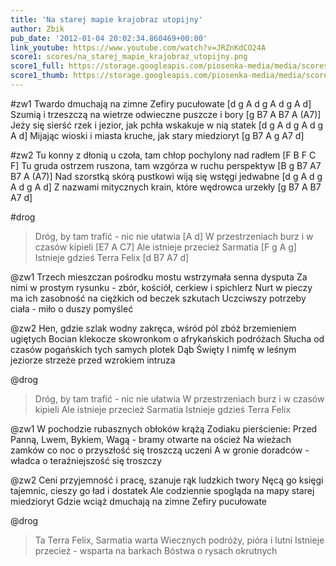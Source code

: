 ```yaml
---
title: 'Na starej mapie krajobraz utopijny'
author: Zbik
pub_date: '2012-01-04 20:02:34.860469+00:00'
link_youtube: https://www.youtube.com/watch?v=JRZnKdCO24A
score1: scores/na_starej_mapie_krajobraz_utopijny.png
score1_full: https://storage.googleapis.com/piosenka-media/media/scores/na_starej_mapie_krajobraz_utopijny.png
score1_thumb: https://storage.googleapis.com/piosenka-media/media/scores/na_starej_mapie_krajobraz_utopijny.png.180x0_q85_upscale.jpg
---
```


#zw1
Twardo dmuchają na zimne Zefiry pucułowate [d g A d g A d g A d]
Szumią i trzeszczą na wietrze odwieczne puszcze i bory [g B7 A B7 A (A7)]
Jeży się sierść rzek i jezior, jak pchła wskakuje w nią statek [d g A d g A d g A d]
Mijając wioski i miasta kruche, jak stary miedzioryt [g B7 A g A7 d]

#zw2
Tu konny z dłonią u czoła, tam chłop pochylony nad radłem [F B F C F]
Tu gruda ostrzem ruszona, tam wzgórza w ruchu perspektyw [B g B7 A7 B7 A (A7)]
Nad szorstką skórą pustkowi wiją się wstęgi jedwabne [d g A d g A d g A d]
Z nazwami mitycznych krain, które wędrowca urzekły [g B7 A B7 A7 d]

#drog
>Dróg, by tam trafić - nic nie ułatwia [A d]
>W przestrzeniach burz i w czasów kipieli [E7 A C7]
>Ale istnieje przecież Sarmatia [F g A g]
>Istnieje gdzieś Terra Felix [d B7 A7 d]

@zw1
Trzech mieszczan pośrodku mostu wstrzymała senna dysputa
Za nimi w prostym rysunku - zbór, kościół, cerkiew i spichlerz
Nurt w pieczy ma ich zasobność na ciężkich od beczek szkutach
Uczciwszy potrzeby ciała - miło o duszy pomyśleć

@zw2
Hen, gdzie szlak wodny zakręca, wśród pól zbóż brzemieniem ugiętych
Bocian klekocze skowronkom o afrykańskich podróżach
Słucha od czasów pogańskich tych samych plotek Dąb Święty
I nimfę w leśnym jeziorze strzeże przed wzrokiem intruza

@drog
>Dróg, by tam trafić - nic nie ułatwia
>W przestrzeniach burz i w czasów kipieli
>Ale istnieje przecież Sarmatia
>Istnieje gdzieś Terra Felix

@zw1
W pochodzie rubasznych obłoków krążą Zodiaku pierścienie:
Przed Panną, Lwem, Bykiem, Wagą - bramy otwarte na oścież
Na wieżach zamków co noc o przyszłość się troszczą uczeni
A w gronie doradców - władca o teraźniejszość się troszczy

@zw2
Ceni przyjemność i pracę, szanuje rąk ludzkich twory
Nęcą go księgi tajemnic, cieszy go ład i dostatek
Ale codziennie spogląda na mapy starej miedzioryt
Gdzie wciąż dmuchają na zimne Zefiry pucułowate

@drog
>Ta Terra Felix, Sarmatia warta
>Wiecznych podróży, pióra i lutni
>Istnieje przecież - wsparta na barkach
>Bóstwa o rysach okrutnych